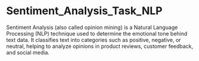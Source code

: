 # Sentiment_Analysis_Task_NLP
Sentiment Analysis (also called opinion mining) is a Natural Language Processing (NLP) technique used to determine the emotional tone behind text data. It classifies text into categories such as positive, negative, or neutral, helping to analyze opinions in product reviews, customer feedback, and social media.
